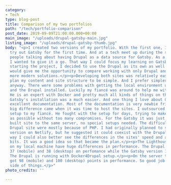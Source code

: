```yaml
---
category:
- Tech
type: blog-post
title: Comparison of my two portfolios
path: "/tech/portfolio-comparison"
post_date: 2019-09-09T21:00:00.000+00:00
main_image: "/uploads/drupal-gatsby-main.jpg"
listing_image: "/uploads/drupal-gatsby-thumb.jpg"
body: "<p>I created two versions of my portfolio. With the first one, I wanted to
  try out Gatsby for the first time. And at a tech meet up during the summer I heard
  people talking about having Drupal as a data source for Gatsby. As a Drupal developer,
  I wanted to give it a go. That way I could focus my learning on Gatsby.</p><p>After
  starting the project, I decided to use the Drupal as its own as well. Because it
  would give me the opportunity to compare working with only Drupal and working with
  more modern solutions.</p><p>Developing both sites was relatively easy since I could
  plan my content and site structure to be simple. And I prefer simpler solutions,
  anyway. There were some problems with getting the local environment up and running
  and the Drupal installed. Luckily my fiancé was around to help me with those issues.
  He is an expert with Docker and pretty much all kinds of things on the server-side.
  Gatsby's installation was a much easier. And one thing I love about Gatsby is its
  excellent documentation. Most of the documentation is very newbie friendly.</p><p>The
  big difference came when it was time to host the sites. I outsourced the hosting
  setup to my fiancé. He fought with the setup for days, trying to make it as good
  as possible without too many compromises. For the Gatsby it was just to put the
  built site to the same server, no special setups needed. The difficulties with the
  Drupal site were mostly because of PHP. I had originally planned to set up the Gatsby
  version on Netlify, but he suggested it could coexist with the Drupal site. That
  way I could also better see the differences in the sites' speed and all those juicy
  bits. It was a good idea so that became the plan.</p><p>The Lighthouse audit results
  on my local machine have huge differences in performance. The Drupal version got
  37 (mobile) and 38 (desktop) on perfomance while the Gatsby version 100 on both.
  The Drupal is running with Docker4Drupal setup.</p><p>On the server the Drupal version
  got 98 (mobile) and 100 (desktop) points in performance. So good job on the hosting
  side of things.</p>"
photo_credits: ''

---
```

